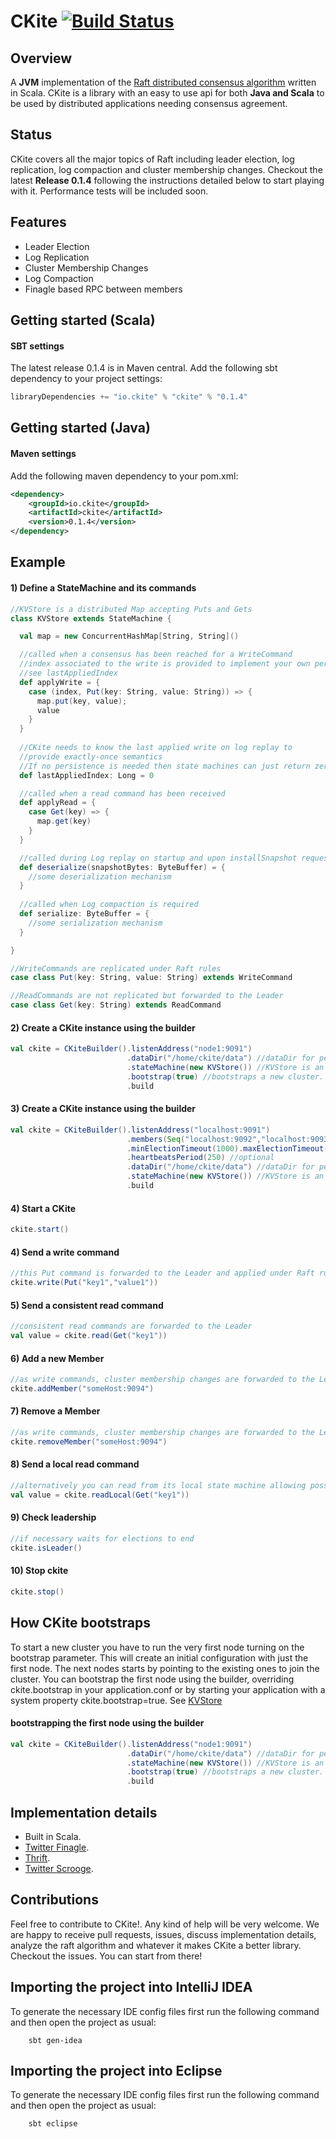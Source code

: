CKite [![Build Status](https://api.travis-ci.org/pablosmedina/ckite.png)](https://travis-ci.org/pablosmedina/ckite)
=====

## Overview

A __JVM__ implementation of the [Raft distributed consensus algorithm](http://raftconsensus.github.io/) written in Scala. CKite is a library with an easy to use api for both __Java and Scala__ to be used by distributed applications needing consensus agreement. 

## Status

CKite covers all the major topics of Raft including leader election, log replication, log compaction and cluster membership changes. Checkout the latest __Release 0.1.4__ following the instructions detailed below to start playing with it. 
Performance tests will be included soon.


## Features

* Leader Election
* Log Replication
* Cluster Membership Changes
* Log Compaction
* Finagle based RPC between members


## Getting started (Scala)

#### SBT settings

The latest release 0.1.4 is in Maven central. Add the following sbt dependency to your project settings:

```scala
libraryDependencies += "io.ckite" % "ckite" % "0.1.4"
```

## Getting started (Java)

#### Maven settings

Add the following maven dependency to your pom.xml:

```xml
<dependency>
	<groupId>io.ckite</groupId>
	<artifactId>ckite</artifactId>
	<version>0.1.4</version>
</dependency>
```


## Example

#### 1) Define a StateMachine and its commands
```scala
//KVStore is a distributed Map accepting Puts and Gets
class KVStore extends StateMachine {

  val map = new ConcurrentHashMap[String, String]()

  //called when a consensus has been reached for a WriteCommand
  //index associated to the write is provided to implement your own persistent semantics
  //see lastAppliedIndex
  def applyWrite = {
    case (index, Put(key: String, value: String)) => {
      map.put(key, value);
      value
    }
  }
  
  //CKite needs to know the last applied write on log replay to 
  //provide exactly-once semantics
  //If no persistence is needed then state machines can just return zero
  def lastAppliedIndex: Long = 0

  //called when a read command has been received
  def applyRead = {
    case Get(key) => {
      map.get(key)
    }
  }

  //called during Log replay on startup and upon installSnapshot requests
  def deserialize(snapshotBytes: ByteBuffer) = {
	//some deserialization mechanism
  }
 
  //called when Log compaction is required
  def serialize: ByteBuffer = {
	//some serialization mechanism
  }

}

//WriteCommands are replicated under Raft rules
case class Put(key: String, value: String) extends WriteCommand

//ReadCommands are not replicated but forwarded to the Leader
case class Get(key: String) extends ReadCommand
```
#### 2) Create a CKite instance using the builder
```scala
val ckite = CKiteBuilder().listenAddress("node1:9091")
                          .dataDir("/home/ckite/data") //dataDir for persistent state (log, terms, snapshots, etc...)
                          .stateMachine(new KVStore()) //KVStore is an implementation of the StateMachine trait
                          .bootstrap(true) //bootstraps a new cluster. only needed just the first time for the very first node
                          .build
```

#### 3) Create a CKite instance using the builder
```scala
val ckite = CKiteBuilder().listenAddress("localhost:9091")
                          .members(Seq("localhost:9092","localhost:9093")) //optional seeds to join the cluster
                          .minElectionTimeout(1000).maxElectionTimeout(1500) //optional
                          .heartbeatsPeriod(250) //optional
                          .dataDir("/home/ckite/data") //dataDir for persistent state (log, terms, snapshots, etc...)
                          .stateMachine(new KVStore()) //KVStore is an implementation of the StateMachine trait
                          .build
```
#### 4) Start a CKite
```scala
ckite.start()
```

#### 4) Send a write command
```scala
//this Put command is forwarded to the Leader and applied under Raft rules
ckite.write(Put("key1","value1")) 
```

#### 5) Send a consistent read command
```scala
//consistent read commands are forwarded to the Leader
val value = ckite.read(Get("key1")) 
```
#### 6) Add a new Member
```scala
//as write commands, cluster membership changes are forwarded to the Leader
ckite.addMember("someHost:9094")
```

#### 7) Remove a Member
```scala
//as write commands, cluster membership changes are forwarded to the Leader
ckite.removeMember("someHost:9094")
```

#### 8) Send a local read command
```scala
//alternatively you can read from its local state machine allowing possible stale values
val value = ckite.readLocal(Get("key1")) 
```

#### 9) Check leadership
```scala
//if necessary waits for elections to end
ckite.isLeader() 
```
#### 10) Stop ckite
```scala
ckite.stop()
```

## How CKite bootstraps

To start a new cluster you have to run the very first node turning on the bootstrap parameter. This will create an initial configuration with just the first node. The next nodes starts by pointing to the existing ones to join the cluster. 
You can bootstrap the first node using the builder, overriding ckite.bootstrap in your application.conf or by starting your application with a system property ckite.bootstrap=true. See [KVStore](https://github.com/pablosmedina/kvstore)

#### bootstrapping the first node using the builder
```scala
val ckite = CKiteBuilder().listenAddress("node1:9091")
                          .dataDir("/home/ckite/data") //dataDir for persistent state (log, terms, snapshots, etc...)
                          .stateMachine(new KVStore()) //KVStore is an implementation of the StateMachine trait
                          .bootstrap(true) //bootstraps a new cluster. only needed just the first time for the very first node
                          .build
```
## Implementation details

  * Built in Scala.
  * [Twitter Finagle](http://twitter.github.io/finagle/).
  * [Thrift](http://thrift.apache.org/).
  * [Twitter Scrooge](http://twitter.github.io/scrooge/).


## Contributions

Feel free to contribute to CKite!. Any kind of help will be very welcome. We are happy to receive pull requests, issues, discuss implementation details, analyze the raft algorithm and whatever it makes CKite a better library. Checkout the issues. You can start from there!


## Importing the project into IntelliJ IDEA

To generate the necessary IDE config files first run the following command and then open the project as usual:

        sbt gen-idea
        
## Importing the project into Eclipse

To generate the necessary IDE config files first run the following command and then open the project as usual:

        sbt eclipse

